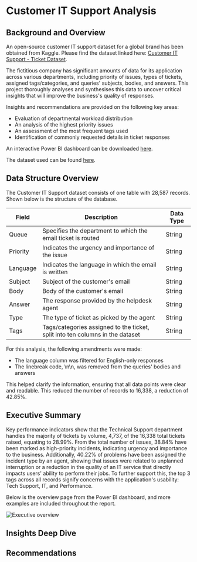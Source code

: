 # Customer IT Support Analysis

## Background and Overview

An open-source customer IT support dataset for a global brand has been obtained from Kaggle. Please find the dataset linked here: [Customer IT Support - Ticket Dataset](https://www.kaggle.com/datasets/tobiasbueck/multilingual-customer-support-tickets).

The fictitious company has significant amounts of data for its application across various departments, including priority of issues, types of tickets, assigned tags/categories, and queries' subjects, bodies, and answers. This project thoroughly analyses and synthesises this data to uncover critical insights that will improve the business's quality of responses.

Insights and recommendations are provided on the following key areas:
- Evaluation of departmental workload distribution
- An analysis of the highest priority issues
- An assessment of the most frequent tags used
- Identification of commonly requested details in ticket responses

An interactive Power BI dashboard can be downloaded [here](https://github.com/David-Golacis/IT-Support-Dashboard/blob/main/IT%20Support%20Dashboard.pbix).

The dataset used can be found [here](https://github.com/David-Golacis/IT-Support-Dashboard/blob/main/Dataset/aa_dataset-tickets-multi-lang-5-2-50-version.csv).


## Data Structure Overview

The Customer IT Support dataset consists of one table with 28,587 records. Shown below is the structure of the database.

| Field    | Description                                                                   | Data Type |
|----------|-------------------------------------------------------------------------------|-----------|
| Queue    | Specifies the department to which the email ticket is routed                  | String    |
| Priority | Indicates the urgency and importance of the issue                             | String    |
| Language | Indicates the language in which the email is written                          | String    |
| Subject  | Subject of the customer's email                                               | String    |
| Body     | Body of the customer's email                                                  | String    |
| Answer   | The response provided by the helpdesk agent                                   | String    |
| Type     | The type of ticket as picked by the agent                                     | String    |
| Tags     | Tags/categories assigned to the ticket, split into ten columns in the dataset | String    |

For this analysis, the following amendments were made:
- The language column was filtered for English-only responses
- The linebreak code, \n\n, was removed from the queries' bodies and answers

This helped clarify the information, ensuring that all data points were clear and readable. This reduced the number of records to 16,338, a reduction of 42.85%.


## Executive Summary

Key performance indicators show that the Technical Support department handles the majority of tickets by volume, 4,737, of the 16,338 total tickets raised, equating to 28.99%. From the total number of issues, 38.84% have been marked as high-priority incidents, indicating urgency and importance to the business. Additionally, 40.22% of problems have been assigned the incident type by an agent, showing that issues were related to unplanned interruption or a reduction in the quality of an IT service that directly impacts users' ability to perform their jobs. To further support this, the top 3 tags across all records signify concerns with the application's usability: Tech Support, IT, and Performance.

Below is the overview page from the Power BI dashboard, and more examples are included throughout the report.

![Executive overview]()


## Insights Deep Dive




## Recommendations

































